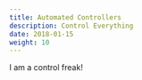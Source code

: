 ```yaml
---
title: Automated Controllers
description: Control Everything
date: 2018-01-15
weight: 10
---
```


I am a control freak!
